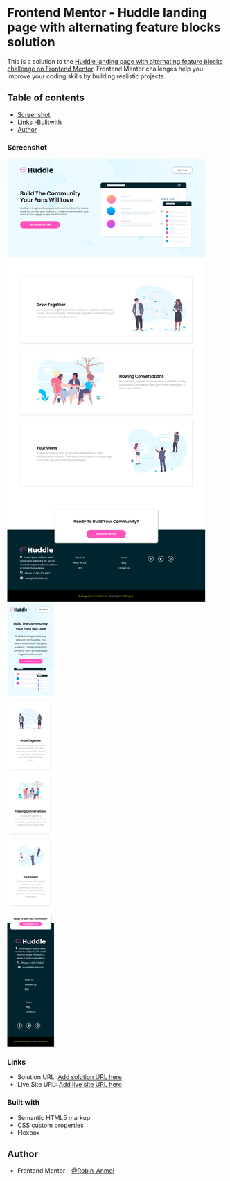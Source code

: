 # Frontend Mentor - Huddle landing page with alternating feature blocks solution

This is a solution to the [Huddle landing page with alternating feature blocks challenge on Frontend Mentor](https://www.frontendmentor.io/challenges/huddle-landing-page-with-alternating-feature-blocks-5ca5f5981e82137ec91a5100). Frontend Mentor challenges help you improve your coding skills by building realistic projects.

## Table of contents

- [Screenshot](#screenshot)
- [Links](#links) -[Bulitwith](#Builtwith)
- [Author](#author)

### Screenshot

![](./desktopscreenshot.jpg)
![](./mobilescreenshot.jpg)

### Links

- Solution URL: [Add solution URL here](https://github.com/Robin-Anmol/Huddle-landing-page.)
- Live Site URL: [Add live site URL here](https://robin-anmol.github.io/Huddle-landing-page./)

### Built with

- Semantic HTML5 markup
- CSS custom properties
- Flexbox

## Author

- Frontend Mentor - [@Robin-Anmol](https://www.frontendmentor.io/profile/Robin-Anmol)
